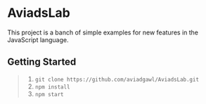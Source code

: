 # AviadsLab

This project is a banch of simple examples for new features in the JavaScript language.

## Getting Started

> 1. `git clone https://github.com/aviadgawl/AviadsLab.git`
> 2. `npm install`
> 3. `npm start`
